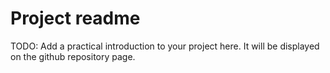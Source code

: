 # Project readme

TODO: Add a practical introduction to your project here. It will be displayed on the github repository page.